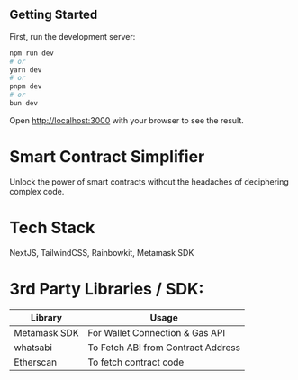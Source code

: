 ## Getting Started

First, run the development server:

```bash
npm run dev
# or
yarn dev
# or
pnpm dev
# or
bun dev
```

Open [http://localhost:3000](http://localhost:3000) with your browser to see the result.

# Smart Contract Simplifier
Unlock the power of smart contracts without the headaches of deciphering complex code.

# Tech Stack
NextJS, TailwindCSS, Rainbowkit, Metamask SDK


# 3rd Party Libraries / SDK:

| **Library** | Usage |
|--|--|
| Metamask SDK | For Wallet Connection & Gas API |
| whatsabi | To Fetch ABI from Contract Address |
| Etherscan | To fetch contract code |
